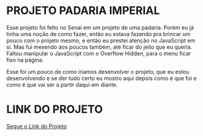 # PROJETO PADARIA IMPERIAL

Esse projeto foi feito no Senai em um projeto de uma padaria. Porém eu já tinha uma noção de como fazer, então eu estava fazendo pra brincar um pouco com o projeto mesmo, e então eu prestei atenção no JavaScript em si. Mas fui mexendo aos poucos também, até ficar do jeito que eu queria. Faltou manipular o JavaScript com o Overflow Hidden, para o menu ficar fixo na página. 

Esse foi um pouco de como iriamos desenvolver o projeto, que eu estou desenvolvendo e se der tudo certo eu mostro aqui depois como é que foi e como é que vai ser a partir daqui em diante.


# LINK DO PROJETO

[Segue o Link do Projeto](https://paulo19961944.github.io/Projeto-Padaria-Imperial/)
